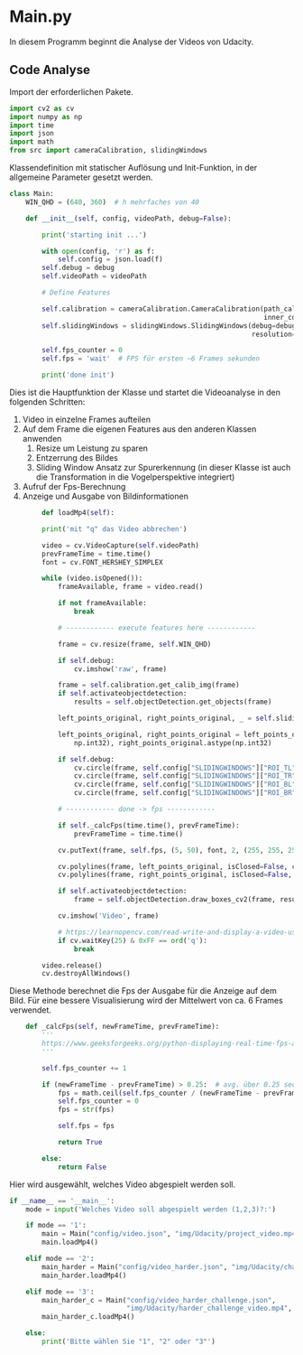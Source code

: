 # Main.py

In diesem Programm beginnt die Analyse der Videos von Udacity.

## Code Analyse

Import der erforderlichen Pakete.

```python 
import cv2 as cv
import numpy as np
import time
import json
import math
from src import cameraCalibration, slidingWindows
```

Klassendefinition mit statischer Auflösung und Init-Funktion, in der allgemeine Parameter gesetzt werden.

```python
class Main:
    WIN_QHD = (640, 360)  # h mehrfaches von 40

    def __init__(self, config, videoPath, debug=False):

        print('starting init ...')

        with open(config, 'r') as f:
            self.config = json.load(f)
        self.debug = debug
        self.videoPath = videoPath

        # Define Features

        self.calibration = cameraCalibration.CameraCalibration(path_calib='img/Udacity/calib', inner_row=9,
                                                               inner_coll=6, debug=debug, resolution=self.WIN_QHD)
        self.slidingWindows = slidingWindows.SlidingWindows(debug=debug, config=self.config["SLIDINGWINDOWS"],
                                                            resolution=self.WIN_QHD)

        self.fps_counter = 0
        self.fps = 'wait'  # FPS für ersten ~6 Frames sekunden

        print('done init')
```

Dies ist die Hauptfunktion der Klasse und startet die Videoanalyse in den folgenden Schritten:
1. Video in einzelne Frames aufteilen
2. Auf dem Frame die eigenen Features aus den anderen Klassen anwenden
   1. Resize um Leistung zu sparen
   2. Entzerrung des Bildes
   3. Sliding Window Ansatz zur Spurerkennung (in dieser Klasse ist auch die Transformation in die Vogelperspektive integriert)
3. Aufruf der Fps-Berechnung
4. Anzeige und Ausgabe von Bildinformationen

```python
        def loadMp4(self):

        print('mit "q" das Video abbrechen')

        video = cv.VideoCapture(self.videoPath)
        prevFrameTime = time.time()
        font = cv.FONT_HERSHEY_SIMPLEX

        while (video.isOpened()):
            frameAvailable, frame = video.read()

            if not frameAvailable:
                break

            # ------------ execute features here ------------

            frame = cv.resize(frame, self.WIN_QHD)

            if self.debug:
                cv.imshow('raw', frame)

            frame = self.calibration.get_calib_img(frame)
            if self.activateobjectdetection:
                results = self.objectDetection.get_objects(frame)

            left_points_original, right_points_original, _ = self.slidingWindows.start(frame)

            left_points_original, right_points_original = left_points_original.astype(
                np.int32), right_points_original.astype(np.int32)

            if self.debug:
                cv.circle(frame, self.config["SLIDINGWINDOWS"]["ROI_TL"], 3, (0, 0, 255), -1)
                cv.circle(frame, self.config["SLIDINGWINDOWS"]["ROI_TR"], 3, (0, 0, 255), -1)
                cv.circle(frame, self.config["SLIDINGWINDOWS"]["ROI_BL"], 3, (0, 0, 255), -1)
                cv.circle(frame, self.config["SLIDINGWINDOWS"]["ROI_BR"], 3, (0, 0, 255), -1)

            # ------------ done -> fps ------------

            if self._calcFps(time.time(), prevFrameTime):
                prevFrameTime = time.time()

            cv.putText(frame, self.fps, (5, 50), font, 2, (255, 255, 255), 4, cv.LINE_AA)

            cv.polylines(frame, left_points_original, isClosed=False, color=(255, 0, 0), thickness=2)
            cv.polylines(frame, right_points_original, isClosed=False, color=(0, 255, 0), thickness=2)

            if self.activateobjectdetection:
                frame = self.objectDetection.draw_boxes_cv2(frame, results)

            cv.imshow('Video', frame)

            # https://learnopencv.com/read-write-and-display-a-video-using-opencv-cpp-python/
            if cv.waitKey(25) & 0xFF == ord('q'):
                break

        video.release()
        cv.destroyAllWindows()
```

Diese Methode berechnet die Fps der Ausgabe für die Anzeige auf dem Bild. 
Für eine bessere Visualisierung wird der Mittelwert von ca. 6 Frames verwendet.

```python
    def _calcFps(self, newFrameTime, prevFrameTime):
        '''
        https://www.geeksforgeeks.org/python-displaying-real-time-fps-at-which-webcam-video-file-is-processed-using-opencv/
        '''

        self.fps_counter += 1

        if (newFrameTime - prevFrameTime) > 0.25:  # avg. über 0.25 sec
            fps = math.ceil(self.fps_counter / (newFrameTime - prevFrameTime))
            self.fps_counter = 0
            fps = str(fps)

            self.fps = fps

            return True

        else:
            return False
```

Hier wird ausgewählt, welches Video abgespielt werden soll.

```python
if __name__ == '__main__':
    mode = input('Welches Video soll abgespielt werden (1,2,3)?:')

    if mode == '1':
        main = Main("config/video.json", "img/Udacity/project_video.mp4", True)
        main.loadMp4()

    elif mode == '2':
        main_harder = Main("config/video_harder.json", "img/Udacity/challenge_video.mp4", True)
        main_harder.loadMp4()

    elif mode == '3':
        main_harder_c = Main("config/video_harder_challenge.json",
                             "img/Udacity/harder_challenge_video.mp4", True)
        main_harder_c.loadMp4()

    else:
        print('Bitte wählen Sie "1", "2" oder "3"')
```

